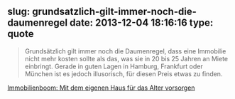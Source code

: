 slug: grundsatzlich-gilt-immer-noch-die-daumenregel
date: 2013-12-04 18:16:16
type: quote
---

> Grundsätzlich gilt immer noch die Daumenregel, dass eine Immobilie nicht mehr kosten sollte als das, was sie in 20 bis 25 Jahren an Miete einbringt. Gerade in guten Lagen in Hamburg, Frankfurt oder München ist es jedoch illusorisch, für diesen Preis etwas zu finden.

[Immobilienboom: Mit dem eigenen Haus für das Alter vorsorgen](http://www.faz.net/aktuell/finanzen/meine-finanzen/mieten-und-wohnen/nachrichten/immobilienboom-mit-dem-eigenen-haus-fuer-das-alter-vorsorgen-12692054.html)
